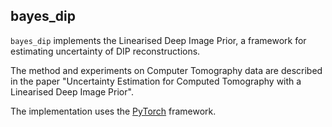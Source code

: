 ## bayes_dip

`bayes_dip` implements the Linearised Deep Image Prior, a framework for estimating uncertainty of DIP reconstructions.

The method and experiments on Computer Tomography data are described in the paper "Uncertainty Estimation for Computed Tomography with a Linearised Deep Image Prior".

The implementation uses the [PyTorch](https://pytorch.org/) framework.
